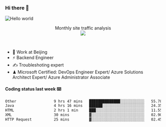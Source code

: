 ### Hi there 👋

<img src="https://raw.githubusercontent.com/sagar-viradiya/sagar-viradiya/master/resources/banner.png" alt="Hello world">
<p align="center"> 
 Monthly site traffic analysis <br/>
  <img src="https://profile-counter.glitch.me/youszoe/count.svg" />
</p>
<br/>

- 🍻 Work at Beijing 
- ⚡ Backend Engineer
- ✍️ Troubleshoting expert
- ♟  Microsoft Certified: DevOps Engineer Expert/ Azure Solutions Architect Expert/ Azure Administrator Associate

#### Coding status last week ⌨️

<!--START_SECTION:waka-->

```txt
Other                 9 hrs 47 mins   ██████████████░░░░░░░░░░░   55.78 %
Java                  4 hrs 16 mins   ██████░░░░░░░░░░░░░░░░░░░   24.35 %
HTML                  2 hrs 1 min     ███░░░░░░░░░░░░░░░░░░░░░░   11.55 %
XML                   30 mins         ▓░░░░░░░░░░░░░░░░░░░░░░░░   02.90 %
HTTP Request          25 mins         ▓░░░░░░░░░░░░░░░░░░░░░░░░   02.45 %
```

<!--END_SECTION:waka-->

<br/>
<center><img src="http://ghchart.rshah.org/409ba5/yousazoe" alt="" /></center>


